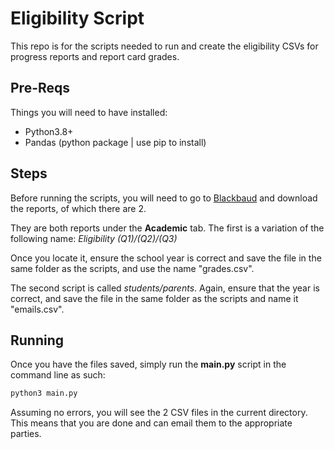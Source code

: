 # Eligibility Script

This repo is for the scripts needed to run and create the eligibility CSVs for
progress reports and report card grades.

## Pre-Reqs

Things you will need to have installed:

* Python3.8+
* Pandas (python package | use pip to install)

## Steps

Before running the scripts, you will need to go to [Blackbaud](stpiusx.myschoolapp.com) and download the reports, of which there are 2.

They are both reports under the **Academic** tab.
The first is a variation of the following name: *Eligibility (Q1)/(Q2)/(Q3)*

Once you locate it, ensure the school year is correct and save the file in the same folder as the scripts, and use the name "grades.csv".

The second script is called *students/parents*. Again, ensure that the year is correct, and save the file in the same folder as the scripts and name it "emails.csv".

## Running

Once you have the files saved, simply run the **main.py** script in the command line as such:

```bash
python3 main.py
```

Assuming no errors, you will see the 2 CSV files in the current directory. This means that you are done and can email them to the appropriate parties.
